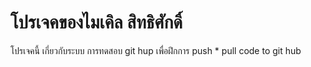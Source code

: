 # โปรเจคของไมเคิล สิทธิศักดิ์ 
โปรเจคนี้ เกี่ยวกับระบบ การทดสอบ git hup เพื่อฝึกการ push * pull code to git hub